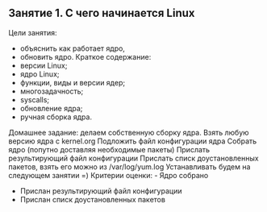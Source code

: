 
## Занятие 1. С чего начинается Linux ##

Цели занятия:
- объяснить как работает ядро,
- обновить ядро.
Краткое содержание:
- версии Linux;
- ядро Linux;
- функции, виды и версии ядер;
- многозадачность;
- syscalls;
- обновление ядра;
- ручная сборка ядра.

Домашнее задание: делаем собственную сборку ядра.
Взять любую версию ядра с kernel.org
Подложить файл конфигурации ядра
Собрать ядро (попутно доставляя необходимые пакеты)
Прислать результирующий файл конфигурации
Прислать списк доустановленных пакетов, взять его можно из /var/log/yum.log
Устанавливать будем на следующем занятии =)
Критерии оценки: - Ядро собрано
- Прислан результирующий файл конфигурации
- Прислан списк доустановленных пакетов 

